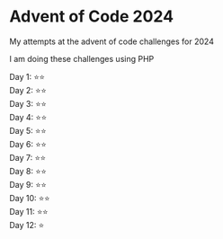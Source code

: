 # Advent of Code 2024

My attempts at the advent of code challenges for 2024

I am doing these challenges using PHP

Day 1: :star::star:  
Day 2: :star::star:  
Day 3: :star::star:  
Day 4: :star::star:  
Day 5: :star::star:  
Day 6: :star::star:    
Day 7: :star::star:  
Day 8: :star::star:  
Day 9: :star::star:  
Day 10: :star::star:  
Day 11: :star::star:  
Day 12: :star: